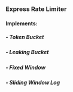 ### Express Rate Limiter

#### Implements:

##### - Token Bucket

##### - Leaking Bucket

##### - Fixed Window

##### - Sliding Window Log
